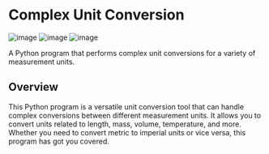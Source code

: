 # Complex Unit Conversion
![image](https://github.com/joelb-services/Unit-Conversion/assets/144958989/7baf844b-d3e4-41eb-bcce-0f9710339f18)
![image](https://github.com/joelb-services/Unit-Conversion/assets/144958989/edb3b8be-2336-457d-9747-baf120be54f8)
![image](https://github.com/joelb-services/Unit-Conversion/assets/144958989/2cb4fb98-3435-44cc-b9fc-ec75e767d5c3)


A Python program that performs complex unit conversions for a variety of measurement units.

## Overview

This Python program is a versatile unit conversion tool that can handle complex conversions between different measurement units. It allows you to convert units related to length, mass, volume, temperature, and more. Whether you need to convert metric to imperial units or vice versa, this program has got you covered.
